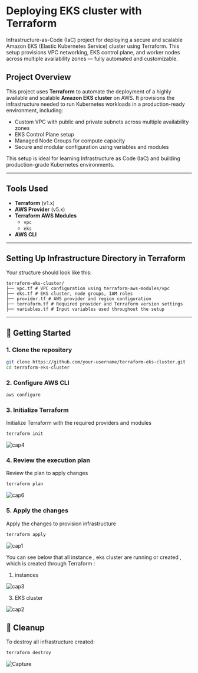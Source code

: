 # Deploying EKS cluster with Terraform
Infrastructure-as-Code (IaC) project for deploying a secure and scalable Amazon EKS (Elastic Kubernetes Service) cluster using Terraform. This setup provisions VPC networking,  EKS control plane, and worker nodes across multiple availability zones — fully automated and customizable.

## Project Overview

This project uses **Terraform** to automate the deployment of a highly available and scalable **Amazon EKS cluster** on AWS. It provisions the infrastructure needed to run Kubernetes workloads in a production-ready environment, including:

- Custom VPC with public and private subnets across multiple availability zones
- EKS Control Plane setup 
- Managed Node Groups for compute capacity
- Secure and modular configuration using variables and modules

This setup is ideal for learning Infrastructure as Code (IaC) and building production-grade Kubernetes environments.

---

## Tools Used

- **Terraform** (v1.x)
- **AWS Provider** (v5.x)
- **Terraform AWS Modules**
  - `vpc`
  - `eks`
- **AWS CLI**

---

## Setting Up Infrastructure Directory in Terraform
Your structure should look like this:
```
terraform-eks-cluster/
├── vpc.tf # VPC configuration using terraform-aws-modules/vpc
├── eks.tf # EKS cluster, node groups, IAM roles
├── provider.tf # AWS provider and region configuration
├── terraform.tf # Required provider and Terraform version settings
├── variables.tf # Input variables used throughout the setup
```
---

## 🚀 Getting Started

### 1. Clone the repository

```bash
git clone https://github.com/your-username/terraform-eks-cluster.git
cd terraform-eks-cluster
```

### 2. Configure AWS CLI 
```bash
aws configure
```
### 3. Initialize Terraform
 Initialize Terraform with the required providers and modules
```bash
terraform init 
```
![cap4](https://github.com/user-attachments/assets/c30f35ea-adc8-4e59-8ed4-203a2e6cf006)

### 4. Review the execution plan
Review the plan to apply changes
```bash
terraform plan
```
![cap6](https://github.com/user-attachments/assets/1374c8a8-8d66-412c-abc4-afdb081d9739)

### 5. Apply the changes
Apply the changes to provision infrastructure
```bash
terraform apply 
```
![cap1](https://github.com/user-attachments/assets/af49a16d-b9bb-4eb6-b91b-fa1f3d6bcf28)

You can see below that all instance , eks cluster  are running or created , which is created through Terraform :

1. instances
   
![cap3](https://github.com/user-attachments/assets/48db44e4-dc93-44aa-88c5-5765808c4b6e)


3. EKS cluster
   
![cap2](https://github.com/user-attachments/assets/cc40628b-79ac-4962-9b0c-87bea9085b56)

## 🧼 Cleanup
To destroy all infrastructure created:
```bash
terraform destroy
```
![Capture](https://github.com/user-attachments/assets/ac9937e1-49ff-44da-a33f-b58e89f0857b)






